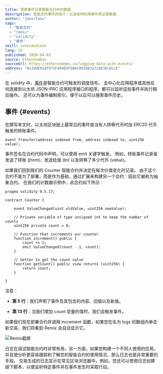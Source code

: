 ```yaml
---
title: 使用事件记录智能合约中的数据
description: 智能合约事件的简介，以及如何利用事件来记录数据
author: "jdourlens"
tags:
  - "智能合约"
  - "remix"
  - "solidity"
  - "事件"
skill: intermediate
lang: zh
published: 2020-04-03
source: EthereumDev
sourceUrl: https://ethereumdev.io/logging-data-with-events/
address: "0x19dE91Af973F404EDF5B4c093983a7c6E3EC8ccE"
---
```


在 solidity 中，[事件](/developers/docs/smart-contracts/anatomy/#events-and-logs)是智能合约可触发的调度信号。 去中心化应用程序或其他任何连接到以太坊 JSON-PRC 应用程序接口的程序，都可以监听这些事件并执行相应操作。 还可以为事件编制索引，便于以后可以搜索事件历史。

## 事件 {#events}

在撰写本文时，以太坊区块链上最常见的事件是当有人转移代币时由 ERC20 代币触发的转账事件。

```solidity
event Transfer(address indexed from, address indexed to, uint256 value);
```

事件签名在合约代码中声明，可以使用 emit 关键字触发。 例如，转账事件记录谁发送了转账 (_from_)、发送给谁 (_to_) 以及转移了多少代币 (_value_)。

如果我们回到我们的 Counter 智能合约并决定在每次价值变化时记录。 由于这个合约不是为了部署，而是作为基础，通过扩展来构建另一个合约：因此它被称为抽象合约。 在我们的计数器示例中，此合约如下所示：

```solidity
pragma solidity 0.5.17;

contract Counter {

    event ValueChanged(uint oldValue, uint256 newValue);

    // Private variable of type unsigned int to keep the number of counts
    uint256 private count = 0;

    // Function that increments our counter
    function increment() public {
        count += 1;
        emit ValueChanged(count - 1, count);
    }

    // Getter to get the count value
    function getCount() public view returns (uint256) {
        return count;
    }

}
```

注意：

- **第 5 行**：我们声明了事件及其包含的内容、旧值以及新值。

- **第 13 行**：当我们增加 count 变量的值时，我们会触发事件。

如果我们现在部署合约并调用 increment 函数，如果您在名为 logs 的数组内单击新交易，我们将看到 Remix 会自动显示它。

![Remix截屏](./remix-screenshot.png)

日志在调试智能合约时非常有用，另一方面，如果您构建一个不同人使用的应用，并且使分析更容易跟踪和了解您的智能合约的使用情况，那么日志也是非常重要的手段。 交易生成的日志显示在常见区块浏览器中，例如，您还可以使用日志创建链下脚本，以便监听特定事件并在事件发生时采取行动。
